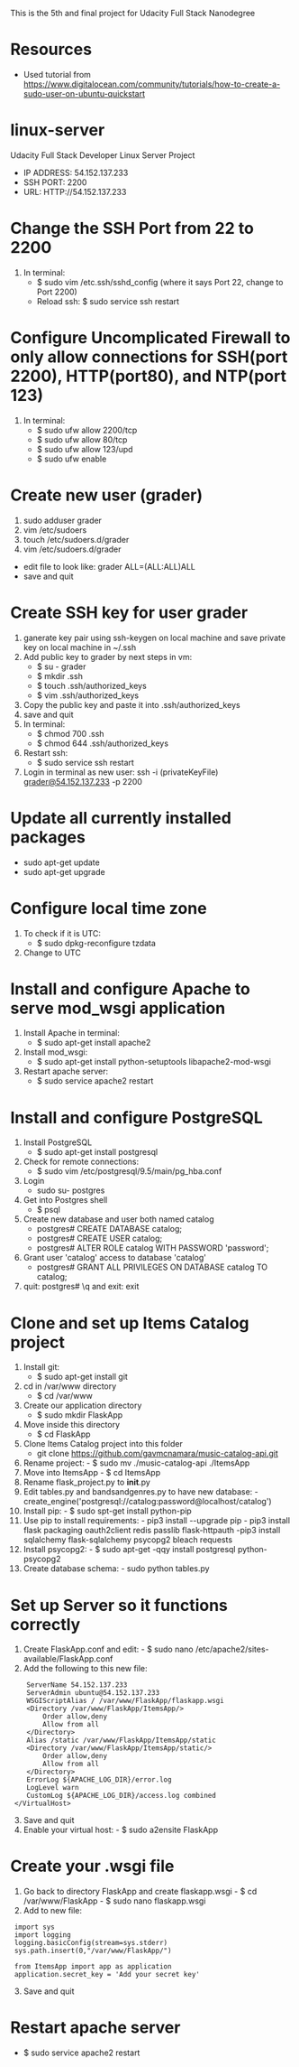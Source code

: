 This is the 5th and final project for Udacity Full Stack Nanodegree
# Resources 
- Used tutorial from https://www.digitalocean.com/community/tutorials/how-to-create-a-sudo-user-on-ubuntu-quickstart
# linux-server
Udacity Full Stack Developer Linux Server Project 
- IP ADDRESS: 54.152.137.233
- SSH PORT: 2200
- URL: HTTP://54.152.137.233
# Change the SSH Port from 22 to 2200
1. In terminal: 
    - $ sudo vim /etc.ssh/sshd_config (where it says Port 22, change to Port 2200)
    - Reload ssh: $ sudo service ssh restart 
# Configure Uncomplicated Firewall to only allow connections for SSH(port 2200), HTTP(port80), and NTP(port 123)
1. In terminal:
    - $ sudo ufw allow 2200/tcp
    - $ sudo ufw allow 80/tcp
    - $ sudo ufw allow 123/upd
    - $ sudo ufw enable 
# Create new user (grader)
1. sudo adduser grader
2. vim /etc/sudoers
3. touch /etc/sudoers.d/grader
4. vim /etc/sudoers.d/grader
- edit file to look like: grader ALL=(ALL:ALL)ALL
- save and quit 
# Create SSH key for user grader
1. ganerate key pair using ssh-keygen on local machine and save private key on local machine in ~/.ssh
2. Add public key to grader by next steps in vm:
    - $ su - grader
    - $ mkdir .ssh
    - $ touch .ssh/authorized_keys
    - $ vim .ssh/authorized_keys 
3. Copy the public key and paste it into .ssh/authorized_keys
4. save and quit 
5. In terminal: 
    - $ chmod 700 .ssh
    - $ chmod 644 .ssh/authorized_keys
6. Restart ssh:
    - $ sudo service ssh restart
7. Login in terminal as new user: ssh -i (privateKeyFile) grader@54.152.137.233 -p 2200
# Update all currently installed packages
- sudo apt-get update
- sudo apt-get upgrade
# Configure local time zone
1. To check if it is UTC:
    - $ sudo dpkg-reconfigure tzdata
2. Change to UTC
# Install and configure Apache to serve mod_wsgi application
1. Install Apache in terminal:
    - $ sudo apt-get install apache2
2. Install mod_wsgi:
    - $ sudo apt-get install python-setuptools libapache2-mod-wsgi
3. Restart apache server:
    - $ sudo service apache2 restart
# Install and configure PostgreSQL
1. Install PostgreSQL
    - $ sudo apt-get install postgresql
2. Check for remote connections:
    - $ sudo vim /etc/postgresql/9.5/main/pg_hba.conf
3. Login 
    - sudo su- postgres
4. Get into Postgres shell
    - $ psql
5. Create new database and user both named catalog
    - postgres# CREATE DATABASE catalog;
    - postgres# CREATE USER catalog;
    - postgres# ALTER ROLE catalog WITH PASSWORD 'password';
6. Grant user 'catalog' access to database 'catalog'
    - postgres# GRANT ALL PRIVILEGES ON DATABASE catalog TO catalog;
7. quit: postgres# \q and exit: exit 
# Clone and set up Items Catalog project 
1. Install git: 
    - $ sudo apt-get install git
2. cd in /var/www directory
    - $ cd /var/www 
3. Create our application directory 
    - $ sudo mkdir FlaskApp
4. Move inside this directory
    - $ cd FlaskApp
5. Clone Items Catalog project into this folder 
    - git clone https://github.com/gavmcnamara/music-catalog-api.git
6. Rename project:
        - $ sudo mv ./music-catalog-api ./ItemsApp
7. Move into ItemsApp
        - $ cd ItemsApp
8. Rename flask_project.py to __init__.py
9. Edit tables.py and bandsandgenres.py to have new database:
        - create_engine('postgresql://catalog:password@localhost/catalog')
10. Install pip:
        - $ sudo spt-get install python-pip
11. Use pip to install requirements:
        - pip3 install --upgrade pip
        - pip3 install flask packaging oauth2client redis passlib flask-httpauth
         -pip3 install sqlalchemy flask-sqlalchemy psycopg2 bleach requests
12. Install psycopg2:
        - $ sudo apt-get -qqy install postgresql python-psycopg2
13. Create database schema:
        - sudo python tables.py
# Set up Server so it functions correctly
1. Create FlaskApp.conf and edit:
        - $ sudo nano /etc/apache2/sites-available/FlaskApp.conf
2. Add the following to this new file:

``` <VirtualHost *:80>
 	ServerName 54.152.137.233
 	ServerAdmin ubuntu@54.152.137.233
 	WSGIScriptAlias / /var/www/FlaskApp/flaskapp.wsgi
 	<Directory /var/www/FlaskApp/ItemsApp/>
 		Order allow,deny
 		Allow from all
 	</Directory>
 	Alias /static /var/www/FlaskApp/ItemsApp/static
 	<Directory /var/www/FlaskApp/ItemsApp/static/>
 		Order allow,deny
 		Allow from all
 	</Directory>
 	ErrorLog ${APACHE_LOG_DIR}/error.log
 	LogLevel warn
	CustomLog ${APACHE_LOG_DIR}/access.log combined
 </VirtualHost> 
 ```

3. Save and quit  
4. Enable your virtual host:
        - $ sudo a2ensite FlaskApp
# Create your .wsgi file 
1. Go back to directory FlaskApp and create flaskapp.wsgi
        - $ cd /var/www/FlaskApp
        - $ sudo nano flaskapp.wsgi
2. Add to new file:

``` #!/usr/bin/python
 import sys
 import logging
 logging.basicConfig(stream=sys.stderr)
 sys.path.insert(0,"/var/www/FlaskApp/")

 from ItemsApp import app as application
 application.secret_key = 'Add your secret key'
```
3. Save and quit
# Restart apache server
- $ sudo service apache2 restart 
